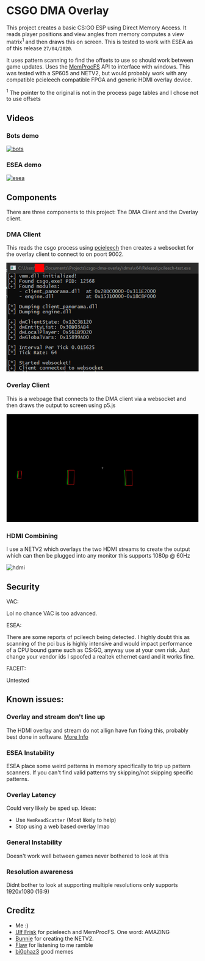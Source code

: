 # CSGO DMA Overlay

This project creates a basic CS:GO ESP using Direct Memory Access. It reads player positions and view angles from memory computes a view matrix<sup>1</sup> and then draws this on screen. This is tested to work with ESEA as of this release `27/04/2020`.

It uses pattern scanning to find the offsets to use so should work between game updates. Uses the [MemProcFS](https://github.com/ufrisk/MemProcFS) API to interface with windows. This was tested with a SP605 and NETV2, but would probably work with any compatible pcieleech compatible FPGA and generic HDMI overlay device.

<sup>1</sup> The pointer to the original is not in the process page tables and I chose not to use offsets

## Videos

### Bots demo

[![bots](http://img.youtube.com/vi/ofy_D6WDOrI/0.jpg)](http://www.youtube.com/watch?v=ofy_D6WDOrI)

### ESEA demo

[![esea](http://img.youtube.com/vi/wXD_kbj0AgY/0.jpg)](http://www.youtube.com/watch?v=wXD_kbj0AgY)

## Components

There are three components to this project: The DMA Client and the Overlay client.

### DMA Client

This reads the csgo process using [pcieleech](https://github.com/ufrisk/pcileech) then creates a websocket for the overlay client to connect to on poort 9002.

![output](./images/output.png)

### Overlay Client

This is a webpage that connects to the DMA client via a websocket and then draws the output to screen using p5.js

![overlay](./images/overlay.PNG)

### HDMI Combining

I use a NETV2 which overlays the two HDMI streams to create the output which can then be plugged into any monitor this supports 1080p @ 60Hz

![hdmi](./images/hdmi.png)

## Security

VAC:

Lol no chance VAC is too advanced.

ESEA:

There are some reports of pcileech being detected. I highly doubt this as scanning of the pci bus is highly intensive and would impact performance of a CPU bound game such as CS:GO, anyway use at your own risk. Just change your vendor ids I spoofed a realtek ethernet card and it works fine.

FACEIT:

Untested

## Known issues:

### Overlay and stream don't line up

The HDMI overlay and stream do not allign have fun fixing this, probably best done in software. [More Info](https://github.com/AlphamaxMedia/netv2-fpga/issues/20#issuecomment-618457906)

### ESEA Instability

ESEA place some weird patterns in memory specifically to trip up pattern scanners. If you can't find valid patterns try skipping/not skipping specific patterns.

### Overlay Latency

Could very likely be sped up. Ideas:

- Use `MemReadScatter` (Most likely to help)
- Stop using a web based overlay lmao

### General Instability

Doesn't work well between games never bothered to look at this

### Resolution awareness

Didnt bother to look at supporting multiple resolutions only supports 1920x1080 (16:9)

## Creditz

- Me :)
- [Ulf Frisk](https://github.com/ufrisk) for pcieleech and MemProcFS. One word: AMAZING
- [Bunnie](https://github.com/bunnie) for creating the NETV2.
- [Flaw](https://github.com/FLAWWW) for listening to me ramble
- [bi0phaz3](https://github.com/raka-gunarto) good memes
